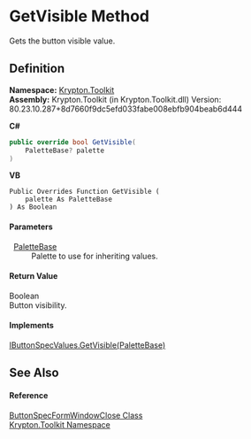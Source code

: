 # GetVisible Method


Gets the button visible value.



## Definition
**Namespace:** <a href="79d2eac2-21f4-54ff-7552-b20c33c30600.md">Krypton.Toolkit</a>  
**Assembly:** Krypton.Toolkit (in Krypton.Toolkit.dll) Version: 80.23.10.287+8d7660f9dc5efd033fabe008ebfb904beab6d444

**C#**
``` C#
public override bool GetVisible(
	PaletteBase? palette
)
```
**VB**
``` VB
Public Overrides Function GetVisible ( 
	palette As PaletteBase
) As Boolean
```



#### Parameters
<dl><dt>  <a href="6da77fa5-1590-4646-f2ea-70002c922aee.md">PaletteBase</a></dt><dd>Palette to use for inheriting values.</dd></dl>

#### Return Value
Boolean  
Button visibility.

#### Implements
<a href="af718cb6-8866-350e-58c8-b6fcb8eae505.md">IButtonSpecValues.GetVisible(PaletteBase)</a>  


## See Also


#### Reference
<a href="fe981715-a84d-664d-6989-1350954c157e.md">ButtonSpecFormWindowClose Class</a>  
<a href="79d2eac2-21f4-54ff-7552-b20c33c30600.md">Krypton.Toolkit Namespace</a>  
